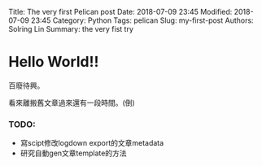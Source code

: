 Title: The very first Pelican post
Date: 2018-07-09 23:45
Modified: 2018-07-09 23:45
Category: Python
Tags: pelican
Slug: my-first-post
Authors: Solring Lin
Summary: the very fist try

# Hello World!!

百廢待興。

看來離搬舊文章過來還有一段時間。(倒)

### TODO:

* 寫scipt修改logdown export的文章metadata
* 研究自動gen文章template的方法

